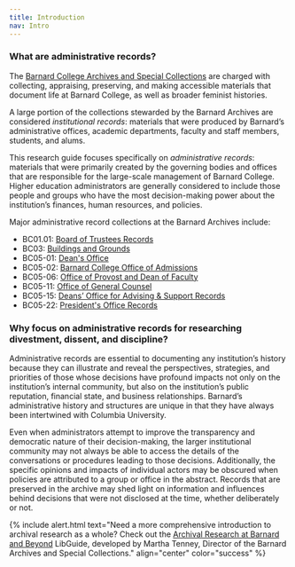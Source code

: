 ```yaml
---
title: Introduction
nav: Intro
---
```


### What are administrative records?

The [Barnard College Archives and Special Collections](https://archives.barnard.edu/) are charged with collecting, appraising, preserving, and making accessible materials that document life at Barnard College, as well as broader feminist histories. 

A large portion of the collections stewarded by the Barnard Archives are considered *institutional records*: materials that were produced by Barnard’s administrative offices, academic departments, faculty and staff members, students, and alums. 

This research guide focuses specifically on *administrative records*: materials that were primarily created by the governing bodies and offices that are responsible for the large-scale management of Barnard College. Higher education administrators are generally considered to include those people and groups who have the most decision-making power about the institution’s finances, human resources, and policies. 

Major administrative record collections at the Barnard Archives include: 
- BC01.01: [Board of Trustees Records](https://collections.barnard.edu/public/repositories/2/resources/2)
- BC03: [Buildings and Grounds](https://collections.barnard.edu/public/repositories/2/resources/28)
- BC05-01: [Dean's Office](https://collections.barnard.edu/public/repositories/2/resources/329)
- BC05-02: [Barnard College Office of Admissions](https://collections.barnard.edu/public/repositories/2/resources/30)
- BC05-06: [Office of Provost and Dean of Faculty](https://collections.barnard.edu/public/repositories/2/resources/33)
- BC05-11: [Office of General Counsel](https://collections.barnard.edu/public/repositories/2/resources/37)
- BC05-15: [Deans’ Office for Advising & Support Records](https://collections.barnard.edu/public/repositories/2/resources/41)
- BC05-22: [President's Office Records](https://collections.barnard.edu/public/repositories/2/resources/332)

### Why focus on administrative records for researching divestment, dissent, and discipline?

Administrative records are essential to documenting any institution’s history because they can illustrate and reveal the perspectives, strategies, and priorities of those whose decisions have profound impacts not only on the institution’s internal community, but also on the institution’s public reputation, financial state, and business relationships. Barnard’s administrative history and structures are unique in that they have always been intertwined with Columbia University.  

Even when administrators attempt to improve the transparency and democratic nature of their decision-making, the larger institutional community may not always be able to access the details of the conversations or procedures leading to those decisions. Additionally, the specific opinions and impacts of individual actors may be obscured when policies are attributed to a group or office in the abstract. Records that are preserved in the archive may shed light on information and influences behind decisions that were not disclosed at the time, whether deliberately or not. 

{% include alert.html text="Need a more comprehensive introduction to archival research as a whole? Check out the [Archival Research at Barnard and Beyond](https://guides.library.barnard.edu/archivalresearch/archives) LibGuide, developed by Martha Tenney, Director of the Barnard Archives and Special Collections." align="center" color="success" %}

